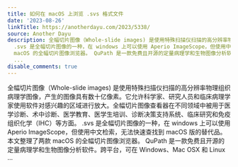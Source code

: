 ```yaml
---
title: 如何在 macOS 上浏览 .svs 格式文件
date: '2023-08-26'
linkTitle: https://anotherdayu.com/2023/5338/
source: Another Dayu
description: 全幅切片图像（Whole-slide images) 是使用特殊扫描仪扫描的高分辨率物理组织病理学图像，产生的图像具有数十亿像素。它允许科学家、研究人员和临床病理学家使用软件对感兴趣的区域进行放大。全幅切片图像查看器在不同领域中被用于医学诊断、术中诊断、医学教育、医学生培训、诊断决策支持系统、临床研究和免疫组织化学（IHC）等方面。
  .svs 是全幅切片图像的一种，在 windows 上可以使用 Aperio ImageScope，但使用中文检索，无法快速查找到 macOS 版的替代品。 本文整理了两款
  macOS 的全幅切片图像浏览器。 QuPath 是一款免费且开源的定量病理学和生物图像分析软件。跨平台，可在 Windows、Mac OSX 和 Linux
  ...
disable_comments: true
---
```

全幅切片图像（Whole-slide images) 是使用特殊扫描仪扫描的高分辨率物理组织病理学图像，产生的图像具有数十亿像素。它允许科学家、研究人员和临床病理学家使用软件对感兴趣的区域进行放大。全幅切片图像查看器在不同领域中被用于医学诊断、术中诊断、医学教育、医学生培训、诊断决策支持系统、临床研究和免疫组织化学（IHC）等方面。 .svs 是全幅切片图像的一种，在 windows 上可以使用 Aperio ImageScope，但使用中文检索，无法快速查找到 macOS 版的替代品。 本文整理了两款 macOS 的全幅切片图像浏览器。 QuPath 是一款免费且开源的定量病理学和生物图像分析软件。跨平台，可在 Windows、Mac OSX 和 Linux ...